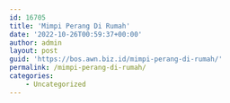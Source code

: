 ```yaml
---
id: 16705
title: 'Mimpi Perang Di Rumah'
date: '2022-10-26T00:59:37+00:00'
author: admin
layout: post
guid: 'https://bos.awn.biz.id/mimpi-perang-di-rumah/'
permalink: /mimpi-perang-di-rumah/
categories:
    - Uncategorized
---
```


